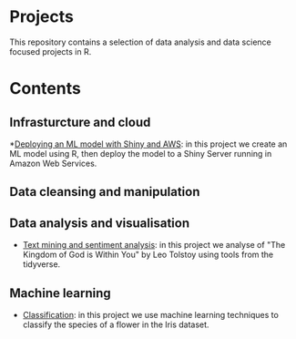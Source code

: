 # Projects

This repository contains a selection of data analysis and data science focused projects in R.

# Contents

## Infrasturcture and cloud
*[Deploying an ML model with Shiny and AWS](https://github.com/Jamie3213/shiny-model-deployment): in this project we create an ML model using R, then deploy the model to a Shiny Server running in Amazon Web Services.


## Data cleansing and manipulation

## Data analysis and visualisation
* [Text mining and sentiment analysis](https://github.com/Jamie3213/tolstoy-text-analysis): in this project we analyse of "The Kingdom of God is Within You" by Leo Tolstoy using tools from the tidyverse.

## Machine learning
* [Classification](https://github.com/Jamie3213/iris-classification): in this project we use machine learning techniques to classify the species of a flower in the Iris dataset.
